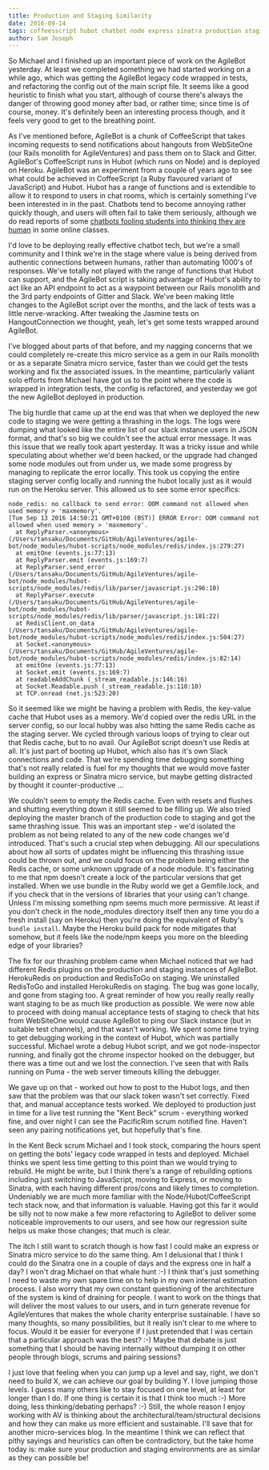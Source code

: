 ```yaml
---
title: Production and Staging Similarity
date: 2016-09-14
tags: coffeesscript hubot chatbot node express sinatra production staging heroku redis node debugging javascript
author: Sam Joseph
---
```


So Michael and I finished up an important piece of work on the AgileBot yesterday.  At least we completed something we had started working on a while ago, which was getting the AgileBot legacy code wrapped in tests, and refactoring the config out of the main script file.  It seems like a good heuristic to finish what you start, although of course there's always the danger of throwing good money after bad, or rather time; since time is of course, money.  It's definitely been an interesting process though, and it feels very good to get to the breathing point.

As I've mentioned before, AgileBot is a chunk of CoffeeScript that takes incoming requests to send notifications about hangouts from WebSiteOne (our Rails monolith for AgileVentures) and pass them on to Slack and Gitter.  AgileBot's CoffeeScript runs in Hubot (which runs on Node) and is deployed on Heroku.  AgileBot was an experiment from a couple of years ago to see what could be achieved in CoffeeScript (a Ruby flavoured variant of JavaScript) and Hubot.  Hubot has a range of functions and is extendible to allow it to respond to users in chat rooms, which is certainly something I've been interested in in the past.  Chatbots tend to become annoying rather quickly though, and users will often fail to take them seriously, although we do read reports of some [chatbots fooling students into thinking they are human](https://www.washingtonpost.com/news/innovations/wp/2016/05/11/this-professor-stunned-his-students-when-he-revealed-the-secret-identity-of-his-teaching-assistant/) in some online classes.

I'd love to be deploying really effective chatbot tech, but we're a small community and I think we're in the stage where value is being derived from authentic connections between humans, rather than automating 1000's of responses.  We've totally not played with the range of functions that Hubot can support, and the AgileBot script is taking advantage of Hubot's ability to act like an API endpoint to act as a waypoint between our Rails monolith and the 3rd party endpoints of Gitter and Slack.  We've been making little changes to the AgileBot script over the months, and the lack of tests was a little nerve-wracking.  After tweaking the Jasmine tests on HangoutConnection we thought, yeah, let's get some tests wrapped around AgileBot.

I've blogged about parts of that before, and my nagging concerns that we could completely re-create this micro service as a gem in our Rails monolith or as a separate Sinatra micro service, faster than we could get the tests working and fix the associated issues.  In the meantime, particularly valiant solo efforts from Michael have got us to the point where the code is wrapped in integration tests, the config is refactored, and yesterday we got the new AgileBot deployed in production.

The big hurdle that came up at the end was that when we deployed the new code to staging we were getting a thrashing in the logs.  The logs were dumping what looked like the entire list of our slack instance users in JSON format, and that's so big we couldn't see the actual error message.  It was this issue that we really took apart yesterday.  It was a tricky issue and while speculating about whether we'd been hacked, or the upgrade had changed some node modules out from under us, we made some progress by managing to replicate the error locally.  This took us copying the entire staging server config locally and running the hubot locally just as it would run on the Heroku server.  This allowed us to see some error specifics:


```
node_redis: no callback to send error: OOM command not allowed when used memory > 'maxmemory'.
[Tue Sep 13 2016 14:50:21 GMT+0100 (BST)] ERROR Error: OOM command not allowed when used memory > 'maxmemory'.
  at ReplyParser.<anonymous> (/Users/tansaku/Documents/GitHub/AgileVentures/agile-bot/node_modules/hubot-scripts/node_modules/redis/index.js:279:27)
  at emitOne (events.js:77:13)
  at ReplyParser.emit (events.js:169:7)
  at ReplyParser.send_error (/Users/tansaku/Documents/GitHub/AgileVentures/agile-bot/node_modules/hubot-scripts/node_modules/redis/lib/parser/javascript.js:296:10)
  at ReplyParser.execute (/Users/tansaku/Documents/GitHub/AgileVentures/agile-bot/node_modules/hubot-scripts/node_modules/redis/lib/parser/javascript.js:181:22)
  at RedisClient.on_data (/Users/tansaku/Documents/GitHub/AgileVentures/agile-bot/node_modules/hubot-scripts/node_modules/redis/index.js:504:27)
  at Socket.<anonymous> (/Users/tansaku/Documents/GitHub/AgileVentures/agile-bot/node_modules/hubot-scripts/node_modules/redis/index.js:82:14)
  at emitOne (events.js:77:13)
  at Socket.emit (events.js:169:7)
  at readableAddChunk (_stream_readable.js:146:16)
  at Socket.Readable.push (_stream_readable.js:110:10)
  at TCP.onread (net.js:523:20)
```

So it seemed like we might be having a problem with Redis, the key-value cache that Hubot uses as a memory.  We'd copied over the redis URL in the server config, so our local hubby was also hitting the same Redis cache as the staging server.  We cycled through various loops of trying to clear out that Redis cache, but to no avail.  Our AgileBot script doesn't use Redis at all.  It's just part of booting up Hubot, which also has it's own Slack connections and code.  That we're spending time debugging something that's not really related is fuel for my thoughts that we would move faster building an express or Sinatra micro service, but maybe getting distracted by thought it counter-productive ...

We couldn't seem to empty the Redis cache.  Even with resets and flushes and shutting everything down it still seemed to be filling up. We also tried deploying the master branch of the production code to staging and got the same thrashing issue.  This was an important step - we'd isolated the problem as not being related to any of the new code changes we'd introduced.  That's such a crucial step when debugging.  All our speculations about how all sorts of updates might be influencing this thrashing issue could be thrown out, and we could focus on the problem being either the Redis cache, or some unknown upgrade of a node module.  It's fascinating to me that npm doesn't create a lock of the particular versions that get installed.  When we use bundle in the Ruby world we get a Gemfile.lock, and if you check that in the versions of libraries that your using can't change.  Unless I'm missing something npm seems much more permissive.  At least if you don't check in the node_modules directory itself then any time you do a fresh install (say on Heroku) then you're doing the equivalent of Ruby's `bundle install`.  Maybe the Heroku build pack for node mitigates that somehow, but it feels like the node/npm keeps you more on the bleeding edge of your libraries?

The fix for our thrashing problem came when Michael noticed that we had different Redis plugins on the production and staging instances of AgileBot.  HerokuRedis on production and RedisToGo on staging.  We uninstalled RedisToGo and installed HerokuRedis on staging.  The bug was gone locally, and gone from staging too.   A great reminder of how you really really really want staging to be as much like production as possible.  We were now able to proceed with doing manual acceptance tests of staging to check that hits from WebSiteOne would cause AgileBot to ping our Slack instance (but in suitable test channels), and that wasn't working.  We spent some time trying to get debugging working in the context of Hubot, which was partially successful.  Michael wrote a debug Hubot script, and we got node-inspector running, and finally got the chrome inspector hooked on the debugger, but there was a time out and we lost the connection.  I've seen that with Rails running on Puma - the web server timeouts killing the debugger.

We gave up on that - worked out how to post to the Hubot logs, and then saw that the problem was that our slack token wasn't set correctly.  Fixed that, and manual acceptance tests worked.  We deployed to production just in time for a live test running the "Kent Beck" scrum - everything worked fine, and over night I can see the PacificRim scrum notified fine.  Haven't seen any pairing notifications yet, but hopefully that's fine.

In the Kent Beck scrum Michael and I took stock, comparing the hours spent on getting the bots' legacy code wrapped in tests and deployed.  Michael thinks we spent less time getting to this point than we would trying to rebuild.  He might be write, but I think there's a range of rebuilding options including just switching to JavaScript, moving to Express, or moving to Sinatra, with each having different pros/cons and likely times to completion.  Undeniably we are much more familiar with the Node/Hubot/CoffeeScript tech stack now, and that information is valuable.  Having got this far it would be silly not to now make a few more refactoring to AgileBot to deliver some noticeable improvements to our users, and see how our regression suite helps us make those changes; that much is clear.

The itch I still want to scratch though is how fast I could make an express or Sinatra micro service to do the same thing.  Am I delusional that I think I could do the Sinatra one in a couple of days and the express one in half a day?  I won't drag Michael on that whale hunt :-) I think that's just something I need to waste my own spare time on to help in my own internal estimation process.  I also worry that my own constant questioning of the architecture of the system is kind of draining for people.  I want to work on the things that will deliver the most values to our users, and in turn generate revenue for AgileVentures that makes the whole charity enterprise sustainable.  I have so many thoughts, so many possibilities, but it really isn't clear to me where to focus.  Would it be easier for everyone if I just pretended that I was certain that a particular approach was the best? :-) Maybe that debate is just something that I should be having internally without dumping it on other people through blogs, scrums and pairing sessions?

I just love that feeling when you can jump up a level and say, right, we don't need to build X, we can achieve our goal by building Y.  I love jumping those levels.  I guess many others like to stay focused on one level, at least for longer than I do.  If one thing is certain it is that I think too much :-) More doing, less thinking/debating perhaps? :-) Still, the whole reason I enjoy working with AV is thinking about the architectural/team/structural decisions and how they can make us more efficient and sustainable.  I'll save that for another micro-services blog.  In the meantime I think we can reflect that pithy sayings and heuristics can often be contradictory, but the take home today is: make sure your production and staging environments are as similar as they can possible be!



